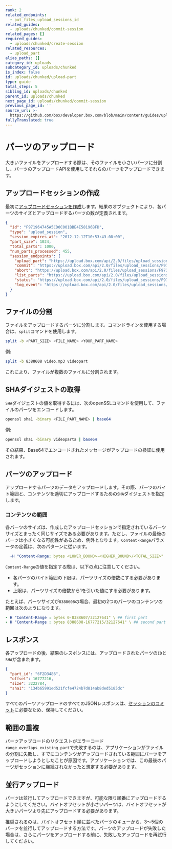 ```yaml
---
rank: 2
related_endpoints:
  - put_files_upload_sessions_id
related_guides:
  - uploads/chunked/commit-session
related_pages: []
required_guides:
  - uploads/chunked/create-session
related_resources:
  - upload_part
alias_paths: []
category_id: uploads
subcategory_id: uploads/chunked
is_index: false
id: uploads/chunked/upload-part
type: guide
total_steps: 5
sibling_id: uploads/chunked
parent_id: uploads/chunked
next_page_id: uploads/chunked/commit-session
previous_page_id: ''
source_url: >-
  https://github.com/box/developer.box.com/blob/main/content/guides/uploads/chunked/upload-part.md
fullyTranslated: true
---
```

# パーツのアップロード

大きいファイルをアップロードする際は、そのファイルを小さいパーツに分割し、パーツのアップロードAPIを使用してそれらのパーツをアップロードできます。

## アップロードセッションの作成

最初に[アップロードセッションを作成][createsession]します。結果のオブジェクトにより、各パーツのサイズとアップロードするパーツの数が定義されます。

<!-- markdownlint-disable line-length -->

```json
{
  "id": "F971964745A5CD0C001BBE4E58196BFD",
  "type": "upload_session",
  "session_expires_at": "2012-12-12T10:53:43-08:00",
  "part_size": 1024,
  "total_parts": 1000,
  "num_parts_processed": 455,
  "session_endpoints": {
    "upload_part": "https://upload.box.com/api/2.0/files/upload_sessions/F971964745A5CD0C001BBE4E58196BFD",
    "commit": "https://upload.box.com/api/2.0/files/upload_sessions/F971964745A5CD0C001BBE4E58196BFD/commit",
    "abort": "https://upload.box.com/api/2.0/files/upload_sessions/F971964745A5CD0C001BBE4E58196BFD",
    "list_parts": "https://upload.box.com/api/2.0/files/upload_sessions/F971964745A5CD0C001BBE4E58196BFD/parts",
    "status": "https://upload.box.com/api/2.0/files/upload_sessions/F971964745A5CD0C001BBE4E58196BFD",
    "log_event": "https://upload.box.com/api/2.0/files/upload_sessions/F971964745A5CD0C001BBE4E58196BFD/log"
  }
}
```

<!-- markdownlint-enable line-length -->

## ファイルの分割

ファイルをアップロードするパーツに分割します。コマンドラインを使用する場合は、`split`コマンドを使用します。

```bash
split -b <PART_SIZE> <FILE_NAME> <YOUR_PART_NAME>
```

例:

```bash
split -b 8388608 video.mp3 videopart
```

これにより、ファイルが複数のファイルに分割されます。

## SHAダイジェストの取得

`SHA`ダイジェストの値を取得するには、次のopenSSLコマンドを使用して、ファイルのパーツをエンコードします。

```bash
openssl sha1 -binary <FILE_PART_NAME> | base64
```

例:

```bash
openssl sha1 -binary videoparta | base64
```

その結果、Base64でエンコードされたメッセージがアップロードの検証に使用されます。

## パーツのアップロード

アップロードするパーツのデータをアップロードします。その際、パーツのバイト範囲と、コンテンツを適切にアップロードするための`SHA`ダイジェストを指定します。

<Samples id="put_files_upload_sessions_id">

</Samples>

### コンテンツの範囲

各パーツのサイズは、作成したアップロードセッションで指定されているパーツサイズとまったく同じサイズである必要があります。ただし、ファイルの最後のパーツは小さくなる可能性があるため、例外となります。`Content-Range`パラメータの定義は、次のパターンに従います。

```yaml
  -H "Content-Range: bytes <LOWER_BOUND>-<HIGHER_BOUND>/<TOTAL_SIZE>"
```

`Content-Range`の値を指定する際は、以下の点に注意してください。

* 各パーツのバイト範囲の下限は、パーツサイズの倍数にする必要があります。
* 上限は、パーツサイズの倍数から1を引いた値にする必要があります。  

たとえば、パーツサイズが`8388608`の場合、最初の2つのパーツのコンテンツの範囲は次のようになります。

```yaml
- H "Content-Range : bytes 0-8388607/32127641" \ ## first part
- H "Content-Range : bytes 8388608-16777215/32127641" \ ## second part
```

## レスポンス

各アップロードの後、結果のレスポンスには、アップロードされたパーツの`ID`と`SHA`が含まれます。

```json
{
  "part_id": "6F2D3486",
  "offset": 16777216,
  "size": 3222784,
  "sha1": "134b65991ed521fcfe4724b7d814ab8ded5185dc"
}
```

<Message warning>

すべてのパーツアップロードのすべてのJSONレスポンスは、[セッションのコミット][commit]に必要なため、保持してください。

</Message>

## 範囲の重複

パーツアップロードのリクエストがエラーコード`range_overlaps_existing_part`で失敗するのは、アプリケーションがファイルの分割に失敗し、すでにコンテンツがアップロードされている範囲にパーツをアップロードしようとしたことが原因です。アプリケーションでは、この最後のパーツがセッションに継続されなかったと想定する必要があります。

## 並行アップロード

パーツは並行してアップロードできますが、可能な限り順番にアップロードするようにしてください。バイトオフセットが小さいパーツは、バイトオフセットが大きいパーツより先にアップロードする必要があります。

推奨されるのは、バイトオフセット順に並べたパーツのキューから、3～5個のパーツを並行してアップロードする方法です。パーツのアップロードが失敗した場合は、さらにパーツをアップロードする前に、失敗したアップロードを再試行してください。

[commit]: g://uploads/chunked/commit-session

[createsession]: g://uploads/chunked/create-session
